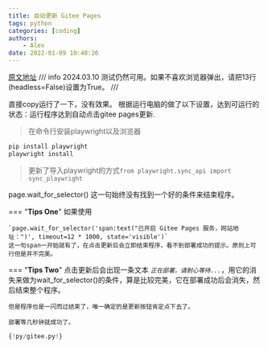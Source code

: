 ```yaml
---
title: 自动更新 Gitee Pages
tags: python
categories: [coding]
authors:
    - Alex
date: 2022-01-09 10:40:26
---
```

[原文地址](https://kaffa.im/update-gitee-pages-with-playwright.html)
/// info
 2024.03.10 测试仍然可用。如果不喜欢浏览器弹出，请把13行(headless=False)设置为True。
///

直接copy运行了一下，没有效果。
根据运行电脑的做了以下设置，达到可运行的状态：运行程序达到自动点击gitee pages更新.

> 在命令行安装playwright以及浏览器

```bash
pip install playwright 
playwright install
```

> 更新了导入playwright的方式`from playwright.sync_api import sync_playwright`
<!-- more -->
page.wait_for_selector() 这一句始终没有找到一个好的条件来结束程序。

=== "**Tips One**"
    如果使用

    `page.wait_for_selector('span:text("已开启 Gitee Pages 服务，网站地址：")', timeout=12 * 1000, state='visible')`
    这一句span一开始就有了，在点击更新后会立即结束程序，看不到部署成功的提示。原则上可行但是并不完美。
=== "**Tips Two**"
    点击更新后会出现一条文本 *`正在部署，请耐心等待...`*，用它的消失来做为wait_for_selector()的条件，算是比较完美，它在部署成功后会消失，然后结束整个程序。
    
    但是程序也是一闪而过结束了，唯一确定的是更新按钮肯定点下去了。

    部署等几秒钟就成功了。


```Python hl_lines="5 6 7 30" linenums="1"
{!py/gitee.py!}
```

